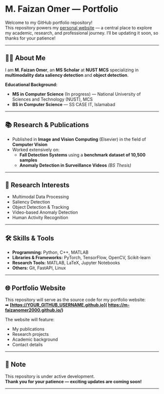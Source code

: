 # M. Faizan Omer — Portfolio

Welcome to my GitHub portfolio repository!  
This repository powers my [personal website](https://YOUR_GITHUB_USERNAME.github.io) — a central place to explore my academic, research, and professional journey. I’ll be updating it soon, so thanks for your patience!

---

## 👨‍💻 About Me

I am **M. Faizan Omer**, an **MS Scholar** at **NUST MCS** specializing in **multimodality data saliency detection** and **object detection**.  

**Educational Background:**
- **MS in Computer Science** (In progress) — National University of Sciences and Technology (NUST), MCS
- **BS in Computer Science** — SS CASE IT, Islamabad

---

## 📚 Research & Publications

- Published in **Image and Vision Computing** (Elsevier) in the field of **Computer Vision**  
- Worked extensively on:
  - **Fall Detection Systems** using a **benchmark dataset of 10,500 samples**
  - **Anomaly Detection in Surveillance Videos** *(BS Thesis)*

---

## 🔬 Research Interests

- Multimodal Data Processing
- Saliency Detection
- Object Detection & Tracking
- Video-based Anomaly Detection
- Human Activity Recognition

---

## 🛠 Skills & Tools

- **Programming:** Python, C++, MATLAB  
- **Libraries & Frameworks:** PyTorch, TensorFlow, OpenCV, Scikit-learn  
- **Research Tools:** MATLAB, LaTeX, Jupyter Notebooks  
- **Others:** Git, FastAPI, Linux

---

## 🌐 Portfolio Website

This repository will serve as the source code for my portfolio website:  
➡ **[https://YOUR_GITHUB_USERNAME.github.io]( https://m-faizanomer2000.github.io/)**  

The website will feature:
- My publications
- Research projects
- Academic background
- Contact details

---

## 📌 Note

This repository is under active development.  
**Thank you for your patience — exciting updates are coming soon!**

---
